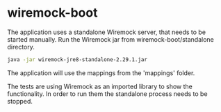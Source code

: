 # wiremock-boot

The application uses a standalone Wiremock server, that needs to be started manually.
Run the Wiremock jar from wiremock-boot/standalone directory.

```bash
java -jar wiremock-jre8-standalone-2.29.1.jar
```
The application will use the mappings from the 'mappings' folder.

The tests are using Wiremock as an imported library to show the functionality. In order to run them the standalone process needs to be stopped.